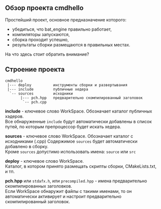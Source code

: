 ﻿
Обзор проекта cmdhello
----------------------

Простейший проект, основное предназначение которого: 
 - убедиться, что bat_engine правильно работает, 
 - компиляторы запускаются, 
 - сборка проходит успешно, 
 - результаты сборки размещаются в правильных местах.

На что здесь стоит обратить внимание?

## Строение проекта
```
cmdhello
 |--- deploy          инструменты сборки и развертывания
 |--- include         публичные хедера
  `-- sources         исходники
       |--- pch.hpp   предварительно скомпилированный заголовок
        `-- pch.cpp
```

**include** - ключевое слово WorkSpace. Обозначает каталог публичных хэдеров.  
Все обнаруженные `include` будут автоматически добавлены в список путей,
по которым препроцессор будет искать хедера.  


**sources** - ключевое слово WorkSpace. Обозначает каталог с исходниками (.cpp)
Содержимое `sources` будет автоматически добавлено в сборку.  
Кроме `sources` допустимо использовать имена: `source` или `src`  


**deploy** - ключевое слово WorkSpace.  
Каталог, в котором принято размещать скрипты сборки, CMakeLists.txt, и тп.  


**pch.hpp** или `stdafx.h`, или `precompiled.hpp` - имена предварительно скомпилированных заголовков.  
Если WorkSpace обнаружит файлы с такими именами, 
то он автоматически активирует и настроит предварительно скомпилированный заголовок.  


